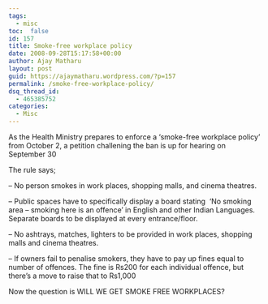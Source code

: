 ```yaml
---
tags: 
  - misc
toc:  false
id: 157
title: Smoke-free workplace policy
date: 2008-09-28T15:17:58+00:00
author: Ajay Matharu
layout: post
guid: https://ajaymatharu.wordpress.com/?p=157
permalink: /smoke-free-workplace-policy/
dsq_thread_id:
  - 465385752
categories:
  - Misc
---
```

As the Health Ministry prepares to enforce a &#8216;smoke-free workplace policy&#8217; from October 2, a petition challening the ban is up for hearing on September 30

The rule says;

&#8211; No person smokes in work places, shopping malls, and cinema theatres.

&#8211; Public spaces have to specifically display a board stating  &#8216;No smoking area &#8211; smoking here is an offence&#8217; in English and other Indian Languages. Separate boards to be displayed at every entrance/floor.

&#8211; No ashtrays, matches, lighters to be provided in work places, shopping malls and cinema theatres.

&#8211; If owners fail to penalise smokers, they have to pay up fines equal to number of offences. The fine is Rs200 for each individual offence, but there&#8217;s a move to raise that to Rs1,000

Now the question is WILL WE GET SMOKE FREE WORKPLACES?
